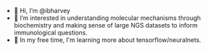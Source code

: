 - 👋 Hi, I’m @ibharvey
- 👀 I’m interested in understanding molecular mechanisms through biochemistry and making sense of large NGS datasets to inform immunological questions.
- 🌱 In my free time, I'm learning more about tensorflow/neuralnets. 

<!---
ibharvey/ibharvey is a ✨ special ✨ repository because its `README.md` (this file) appears on your GitHub profile.
You can click the Preview link to take a look at your changes.
--->
